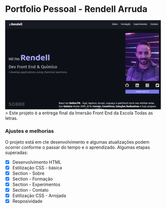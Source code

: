 # Portfolio Pessoal - Rendell Arruda

<img src="./capa-portfolio.png" alt="Capa do portfolio">
> Este projeto é a entrega final da Imersão Front End da Escola Todas as letras.

### Ajustes e melhorias

O projeto está em cte desenvolvimento e algumas atualizações podem ocorrer conforme o passar do tempo e o aprendizado.
Algumas etapas superadas:

- [x] Desenvolvimento HTML
- [x] Estilização CSS - básica
- [x] Section - Sobre
- [x] Section - Formação
- [x] Section - Experimentos
- [x] Section - Contato
- [x] Estilização CSS - Arrojada
- [x] Resposividade
